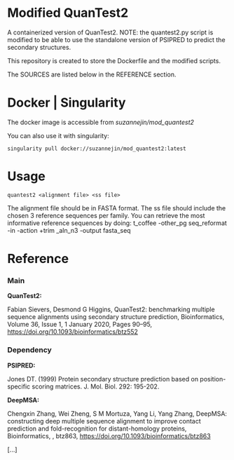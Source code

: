 # Modified QuanTest2

A containerized version of QuanTest2.
NOTE: the quantest2.py script is modified to be able to use the standalone version of PSIPRED to predict the secondary structures.

This repository is created to store the Dockerfile and the modified scripts.

The SOURCES are listed below in the REFERENCE section.


# Docker | Singularity
The docker image is accessible from *suzannejin/mod_quantest2*

You can also use it with singularity:
```
singularity pull docker://suzannejin/mod_quantest2:latest
```

# Usage
```
quantest2 <alignment file> <ss file>
```
The alignment file should be in FASTA format.
The ss file should include the chosen 3 reference sequences per family.
You can retrieve the most informative reference sequences by doing:
t_coffee -other_pg seq_reformat -in <ref msa> -action +trim
_aln_n3 -output fasta_seq

# Reference

### Main
__QuanTest2:__

Fabian Sievers, Desmond G Higgins, QuanTest2: benchmarking multiple sequence alignments using secondary structure prediction, Bioinformatics, Volume 36, Issue 1, 1 January 2020, Pages 90–95, https://doi.org/10.1093/bioinformatics/btz552

### Dependency
__PSIPRED:__

Jones DT. (1999) Protein secondary structure prediction based on position-specific scoring matrices. J. Mol. Biol. 292: 195-202. 

__DeepMSA:__

Chengxin Zhang, Wei Zheng, S M Mortuza, Yang Li, Yang Zhang, DeepMSA: constructing deep multiple sequence alignment to improve contact prediction and fold-recognition for distant-homology proteins, Bioinformatics, , btz863, https://doi.org/10.1093/bioinformatics/btz863

[...]






